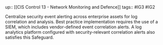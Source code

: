 up:: [[CIS Control 13 - Network Monitoring and Defence]]
tags:: #IG3 #IG2 

Centralize security event alerting across enterprise assets for log correlation and analysis. Best practice implementation requires the use of a SIEM, which includes vendor-defined event correlation alerts. A log analytics platform configured with security-relevant correlation alerts also satisfies this Safeguard.